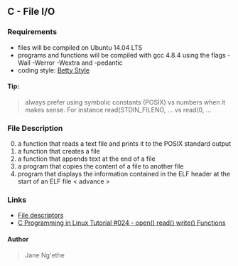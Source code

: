 ## C - File I/O


### Requirements
* files will be compiled on Ubuntu 14.04 LTS
* programs and functions will be compiled with gcc 4.8.4 using the flags -Wall -Werror -Wextra and -pedantic
* coding style: [Betty Style](https://github.com/holbertonschool/Betty/blob/master/betty-style.pl)


#### Tip:
> always prefer using symbolic constants (POSIX) vs numbers when it makes sense.
> For instance read(STDIN_FILENO, ... vs read(0, ...


### File Description
0. a function that reads a text file and prints it to the POSIX standard output
1. a function that creates a file
2. a function that appends text at the end of a file
3. a program that copies the content of a file to another file
4.  program that displays the information contained in the ELF header at the start of an ELF file < advance >


### Links
* [File descriptors](https://en.wikipedia.org/wiki/File_descriptor)
* [C Programming in Linux Tutorial #024 - open() read() write() Functions](https://www.youtube.com/watch?v=dP3N8g7h8gY)


#### Author
> Jane Ng'ethe